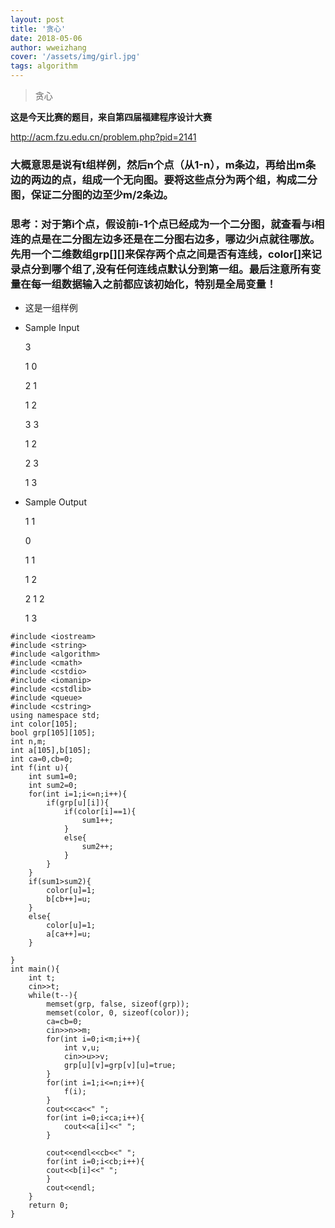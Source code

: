 ```yaml
---
layout: post
title: '贪心'
date: 2018-05-06
author: wweizhang
cover: '/assets/img/girl.jpg'
tags: algorithm
---
```


> 贪心

**这是今天比赛的题目，来自第四届福建程序设计大赛**

http://acm.fzu.edu.cn/problem.php?pid=2141

### 大概意思是说有t组样例，然后n个点（从1-n），m条边，再给出m条边的两边的点，组成一个无向图。要将这些点分为两个组，构成二分图，保证二分图的边至少m/2条边。

###  思考：对于第i个点，假设前i-1个点已经成为一个二分图，就查看与i相连的点是在二分图左边多还是在二分图右边多，哪边少i点就往哪放。先用一个二维数组grp[][]来保存两个点之间是否有连线，color[]来记录点分到哪个组了,没有任何连线点默认分到第一组。最后注意所有变量在每一组数据输入之前都应该初始化，特别是全局变量！

* 这是一组样例
* Sample Input

    3

    1 0

    2 1

    1 2

    3 3

    1 2

    2 3

    1 3

 * Sample Output

    1 1

    0

    1 1

    1 2

    2 1 2

    1 3

```
#include <iostream>
#include <string>
#include <algorithm>
#include <cmath>
#include <cstdio>
#include <iomanip>
#include <cstdlib>
#include <queue>
#include <cstring> 
using namespace std;
int color[105];
bool grp[105][105];
int n,m;
int a[105],b[105];
int ca=0,cb=0;
int f(int u){
	int sum1=0;
	int sum2=0;
	for(int i=1;i<=n;i++){
		if(grp[u][i]){
			if(color[i]==1){
				sum1++;
			}
			else{
				sum2++;
			}
		}	
	}
	if(sum1>sum2){
		color[u]=1;
		b[cb++]=u;
	}
	else{
		color[u]=1;
		a[ca++]=u;
	}

} 
int main(){
	int t;
	cin>>t;
	while(t--){
		memset(grp, false, sizeof(grp)); 
		memset(color, 0, sizeof(color)); 
		ca=cb=0;
		cin>>n>>m;
		for(int i=0;i<m;i++){
			int v,u;
			cin>>u>>v;
			grp[u][v]=grp[v][u]=true;
		}
		for(int i=1;i<=n;i++){
			f(i);
		}
		cout<<ca<<" ";
		for(int i=0;i<ca;i++){
			cout<<a[i]<<" ";
		}
	
		cout<<endl<<cb<<" ";
		for(int i=0;i<cb;i++){
		cout<<b[i]<<" ";
		}
		cout<<endl;
	}
	return 0;
}

```